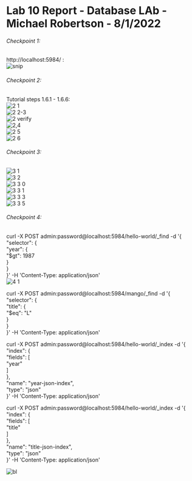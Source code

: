 # Lab 10 Report - Database LAb - Michael Robertson - 8/1/2022    

###### Checkpoint 1:  
http://localhost:5984/ :  
![snip](https://user-images.githubusercontent.com/95317029/182267112-f662b22f-bb92-4d79-9a8d-12c213fc0f8f.PNG)  

###### Checkpoint 2:  
Tutorial steps 1.6.1 - 1.6.6:  
![2 1](https://user-images.githubusercontent.com/95317029/182272805-d9d4818f-32aa-4a8c-a45c-cdc0c59980a8.PNG)  
![2 2-3](https://user-images.githubusercontent.com/95317029/182272810-3e3fd8f9-cd66-4d63-ad28-1530657b677b.PNG)  
![2 verify](https://user-images.githubusercontent.com/95317029/182272812-d5edb9e0-62bb-464e-83f8-721ac9a47158.PNG)  
![2,4](https://user-images.githubusercontent.com/95317029/182272813-f1f1edab-a9a7-4512-8d3c-fc934f8bcaae.PNG)  
![2 5](https://user-images.githubusercontent.com/95317029/182272814-2754ab46-ade3-4137-ac95-51b6424dc534.PNG)  
![2 6](https://user-images.githubusercontent.com/95317029/182272815-1df838eb-65df-4bf9-8a14-0c363e7d3387.PNG)  

###### Checkpoint 3:  
![3 1](https://user-images.githubusercontent.com/95317029/182280956-ee454848-5688-4674-8c9f-013f36b932c0.PNG)  
![3 2](https://user-images.githubusercontent.com/95317029/182280957-6d7e45c2-291a-4ff3-87f4-bdd5260bb3f7.PNG)  
![3 3 0](https://user-images.githubusercontent.com/95317029/182280958-9da6ed97-d04a-4985-b2a4-5fc52c5215f8.PNG)  
![3 3 1](https://user-images.githubusercontent.com/95317029/182280960-7f27985a-1e04-4cdd-bd84-de3c55ec3560.PNG)  
![3 3 3](https://user-images.githubusercontent.com/95317029/182280962-2ee381cb-b61e-4315-8bbf-a75264b79a71.PNG)  
![3 3 5](https://user-images.githubusercontent.com/95317029/182280963-c48fe2d3-dbc6-4ce6-91d5-2c26550e67da.PNG)  

###### Checkpoint 4:  
curl -X POST admin:password@localhost:5984/hello-world/_find -d '{  
   "selector": {  
      "year": {  
         "$gt": 1987  
    }  
  }  
}' -H 'Content-Type: application/json'   
![4 1](https://user-images.githubusercontent.com/95317029/182281257-658ae466-4baa-452a-b5bd-ddc7bb6031cf.PNG)  

    
curl -X POST admin:password@localhost:5984/mango/_find -d '{  
   "selector": {  
      "title": {  
         "$eq": "L"  
    }  
  }  
}' -H 'Content-Type: application/json'  
  
curl -X POST admin:password@localhost:5984/hello-world/_index -d '{  
   "index": {  
      "fields": [  
         "year"  
      ]  
   },  
   "name": "year-json-index",  
   "type": "json"  
}' -H 'Content-Type: application/json'  
  
  
curl -X POST admin:password@localhost:5984/hello-world/_index -d '{  
   "index": {  
      "fields": [  
         "title"  
      ]  
   },  
   "name": "title-json-index",  
   "type": "json"  
}' -H 'Content-Type: application/json'  
  

![bl](https://user-images.githubusercontent.com/95317029/182281603-40c14254-4f63-41f7-ba57-03a8c1b8f13e.PNG)
